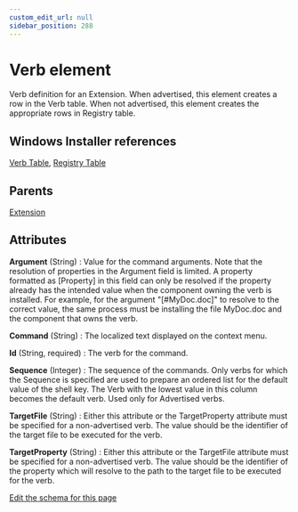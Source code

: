 ```yaml
---
custom_edit_url: null
sidebar_position: 288
---
```

# Verb element
Verb definition for an Extension. When advertised, this element creates a row in the Verb table. When not advertised, this element creates the appropriate rows in Registry table.

## Windows Installer references
[Verb Table](https://docs.microsoft.com/en-us/windows/win32/msi/verb-table), [Registry Table](https://docs.microsoft.com/en-us/windows/win32/msi/registry-table)

## Parents
[Extension](extension.md)

## Attributes
**Argument** (String)
  : Value for the command arguments. Note that the resolution of properties in the Argument field is limited. A property formatted as [Property] in this field can only be resolved if the property already has the intended value when the component owning the verb is installed. For example, for the argument "[#MyDoc.doc]" to resolve to the correct value, the same process must be installing the file MyDoc.doc and the component that owns the verb.

**Command** (String)
  : The localized text displayed on the context menu.

**Id** (String, required)
  : The verb for the command.

**Sequence** (Integer)
  : The sequence of the commands. Only verbs for which the Sequence is specified are used to prepare an ordered list for the default value of the shell key. The Verb with the lowest value in this column becomes the default verb. Used only for Advertised verbs.

**TargetFile** (String)
  : Either this attribute or the TargetProperty attribute must be specified for a non-advertised verb. The value should be the identifier of the target file to be executed for the verb.

**TargetProperty** (String)
  : Either this attribute or the TargetFile attribute must be specified for a non-advertised verb. The value should be the identifier of the property which will resolve to the path to the target file to be executed for the verb.


[Edit the schema for this page](https://github.com/wixtoolset/web/blob/master/src/xsd4/wix.xsd)